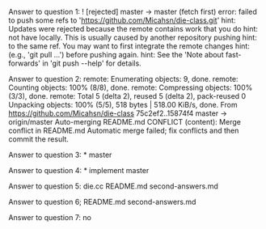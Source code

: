 Answer to question 1:
    ! [rejected]        master -> master (fetch first)
    error: failed to push some refs to 'https://github.com/Micahsn/die-class.git'
    hint: Updates were rejected because the remote contains work that you do
    hint: not have locally. This is usually caused by another repository pushing
    hint: to the same ref. You may want to first integrate the remote changes
    hint: (e.g., 'git pull ...') before pushing again.
    hint: See the 'Note about fast-forwards' in 'git push --help' for details.

Answer to question 2:
    remote: Enumerating objects: 9, done.
    remote: Counting objects: 100% (8/8), done.
    remote: Compressing objects: 100% (3/3), done.
    remote: Total 5 (delta 2), reused 5 (delta 2), pack-reused 0
    Unpacking objects: 100% (5/5), 518 bytes | 518.00 KiB/s, done.
    From https://github.com/Micahsn/die-class
    75c2ef2..15874f4  master     -> origin/master
    Auto-merging README.md
    CONFLICT (content): Merge conflict in README.md
    Automatic merge failed; fix conflicts and then commit the result.

Answer to question 3:
    * master

Answer to question 4:
    * implement
      master

Answer to question 5:
    die.cc  README.md  second-answers.md

Answer to question 6;
    README.md  second-answers.md

Answer to question 7:
    no


